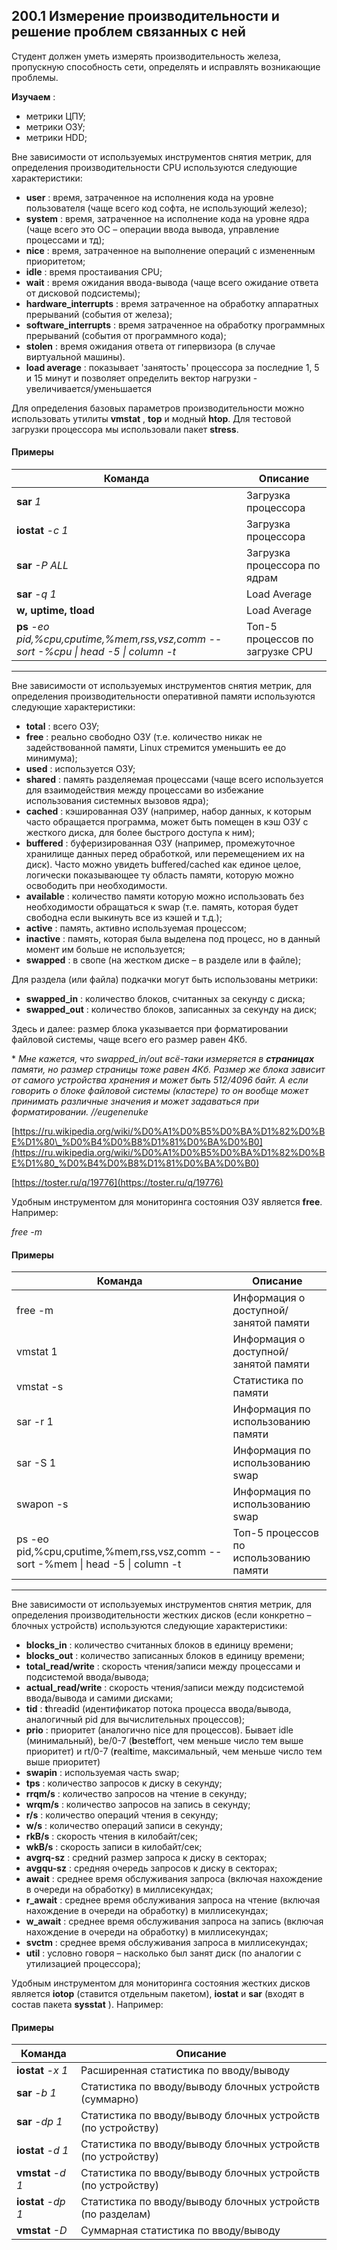 ## 200.1 Измерение производительности и решение проблем связанных с ней

Студент должен уметь измерять производительность железа, пропускную способность сети, определять и исправлять возникающие проблемы.

**Изучаем** :

- метрики ЦПУ;
- метрики ОЗУ;
- метрики HDD;

Вне зависимости от используемых инструментов снятия метрик, для определения производительности CPU используются следующие характеристики:

- **user** : время, затраченное на исполнения кода на уровне пользователя (чаще всего код софта, не использующий железо);
- **system** : время, затраченное на исполнение кода на уровне ядра (чаще всего это ОС – операции ввода вывода, управление процессами и тд);
- **nice** : время, затраченное на выполнение операций с измененным приоритетом;
- **idle** : время простаивания CPU;
- **wait** : время ожидания ввода-вывода (чаще всего ожидание ответа от дисковой подсистемы);
- **hardware_interrupts** : время затраченное на обработку аппаратных прерываний (события от железа);
- **software_interrupts** : время затраченное на обработку программных прерываний (события от программного кода);
- **stolen** : время ожидания ответа от гипервизора (в случае виртуальной машины).
- **load average** : показывает 'занятость' процессора за последние 1, 5 и 15 минут и позволяет определить вектор нагрузки - увеличивается/уменьшается

Для определения базовых параметров производительности можно использовать утилиты **vmstat** , **top** и модный **htop**. Для тестовой загрузки процессора мы использовали пакет **stress**.

#### Примеры
Команда | Описание
--- | ---
**sar** *1* | Загрузка процессора
**iostat** *-c 1*| Загрузка процессора
**sar** *-P ALL* | Загрузка процессора по ядрам
**sar** *-q 1* | Load Average
**w, uptime, tload** | Load Average
**ps** *-eo pid,%cpu,cputime,%mem,rss,vsz,comm --sort -%cpu \| head -5 \| column -t* | Топ-5 процессов по загрузке CPU

------------------------------

Вне зависимости от используемых инструментов снятия метрик, для определения производительности оперативной памяти используются следующие характеристики:

- **total** : всего ОЗУ;
- **free** : реально свободно ОЗУ (т.е. количество никак не задействованной памяти, Linux стремится уменьшить ее до минимума);
- **used** : используется ОЗУ;
- **shared** : память разделяемая процессами (чаще всего используется для взаимодействия между процессами во избежание использования системных вызовов ядра);
- **cached** : кэшированная ОЗУ (например, набор данных, к которым часто обращается программа, может быть помещен в кэш ОЗУ с жесткого диска, для более быстрого доступа к ним);
- **buffered** : буферизированная ОЗУ (например, промежуточное хранилище данных перед обработкой, или перемещением их на диск). Часто можно увидеть buffered/cached как единое целое, логически показывающее ту область памяти, которую можно освободить при необходимости.
- **available** : количество памяти которую можно использовать без необходимости обращаться к swap (т.е. память, которая будет свободна если выкинуть все из кэшей и т.д.);
- **active** : память, активно используемая процессом;
- **inactive** : память, которая была выделена под процесс, но в данный момент им больше не используется;
- **swapped** : в свопе (на жестком диске – в разделе или в файле);

Для раздела (или файла) подкачки могут быть использованы метрики:

- **swapped_in** : количество блоков, считанных за секунду с диска;
- **swapped_out** : количество блоков, записанных  за секунду на диск;

Здесь и далее: размер блока указывается при форматировании файловой системы, чаще всего его размер равен 4Кб.

\* _Мне кажется, что swapped_in/out всё-таки измеряется в **страницах** памяти, но размер страницы тоже равен 4Кб. Размер же блока зависит от самого устройства хранения и может быть 512/4096 байт. А если говорить о блоке файловой системы (кластере) то он вообще может принимать различные значения и может задаваться при форматировании. //eugenenuke_

[https://ru.wikipedia.org/wiki/%D0%A1%D0%B5%D0%BA%D1%82%D0%BE%D1%80\_%D0%B4%D0%B8%D1%81%D0%BA%D0%B0](https://ru.wikipedia.org/wiki/%D0%A1%D0%B5%D0%BA%D1%82%D0%BE%D1%80_%D0%B4%D0%B8%D1%81%D0%BA%D0%B0)

[https://toster.ru/q/19776](https://toster.ru/q/19776)

Удобным инструментом для мониторинга состояния ОЗУ является **free**. Например:

_free -m_

#### Примеры
Команда | Описание
--- | ---
free -m | Информация о доступной/занятой памяти
vmstat 1 | Информация о доступной/занятой памяти
vmstat -s | Статистика по памяти
sar -r 1 | Информация по использованию памяти
sar -S 1 | Информация по использованию swap
swapon -s | Информация по использованию swap
ps -eo pid,%cpu,cputime,%mem,rss,vsz,comm --sort -%mem \| head -5 \| column -t | Топ-5 процессов по использованию памяти

------------------------------

Вне зависимости от используемых инструментов снятия метрик, для определения производительности жестких дисков (если конкретно – блочных устройств) используются следующие характеристики:

- **blocks_in** : количество считанных блоков в единицу времени;
- **blocks_out** : количество записанных блоков в единицу времени;
- **total_read/write** : скорость чтения/записи между процессами и подсистемой ввода/вывода;
- **actual_read/write** : скорость чтения/записи между подсистемой ввода/вывода и самими дисками;
- **tid** : **t**hread**i**d (идентификатор потока процесса ввода/вывода, аналогичный pid для вычислительных процессов);
- **prio** : приоритет (аналогично nice для процессов). Бывает idle (минимальный), be/0-7 (**b**est**e**ffort, чем меньше число тем выше приоритет) и rt/0-7 (**r**eal**t**ime, максимальный, чем меньше число тем выше приоритет)
- **swapin** : используемая часть swap;
- **tps** : количество запросов к диску в секунду;
- **rrqm/s** : количество запросов на чтение в секунду;
- **wrqm/s** : количество запросов на запись в секунду;
- **r/s** : количество операций чтения в секунду;
- **w/s** : количество операций записи в секунду;
- **rkB/s** : скорость чтения в килобайт/сек;
- **wkB/s** : скорость записи в килобайт/сек;
- **avgrq-sz** : средний размер запроса к диску в секторах;
- **avgqu-sz** : средняя очередь запросов к диску в секторах;
- **await** : среднее время обслуживания запроса (включая нахождение в очереди на обработку) в миллисекундах;
- **r_await** : среднее время обслуживания запроса на чтение (включая нахождение в очереди на обработку) в миллисекундах;
- **w_await** : среднее время обслуживания запроса на запись (включая нахождение в очереди на обработку) в миллисекундах;
- **svctm** : среднее время обслуживания запроса в миллисекундах;
- **util** : условно говоря – насколько был занят диск (по аналогии с утилизацией процессора);

Удобным инструментом для мониторинга состояния жестких дисков является **iotop** (ставится отдельным пакетом), **iostat** и **sar** (входят в состав пакета **sysstat** ). Например:

#### Примеры
Команда | Описание
--- | ---
**iostat** *-x 1* | Расширенная статистика по вводу/выводу
**sar** *-b 1* | Статистика по вводу/выводу блочных устройств (суммарно)
**sar** *-dp 1* | Статистика по вводу/выводу блочных устройств (по устройству)
**iostat** *-d 1* | Статистика по вводу/выводу блочных устройств (по устройству)
**vmstat** *-d 1* | Статистика по вводу/выводу блочных устройств (по устройству)
**iostat** *-dp 1* | Статистика по вводу/выводу блочных устройств (по разделам)
**vmstat** *-D* | Суммарная статистика по вводу/выводу
